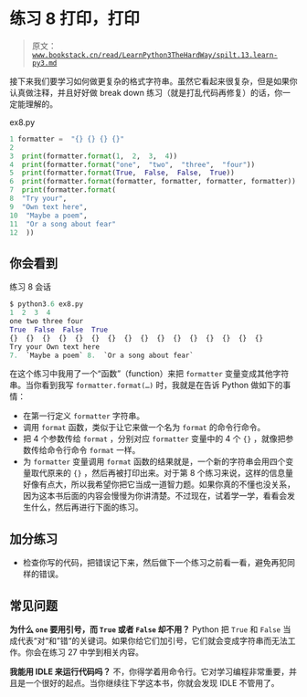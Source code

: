 # 练习 8 打印，打印

> 原文：[`www.bookstack.cn/read/LearnPython3TheHardWay/spilt.13.learn-py3.md`](https://www.bookstack.cn/read/LearnPython3TheHardWay/spilt.13.learn-py3.md)

接下来我们要学习如何做更复杂的格式字符串。虽然它看起来很复杂，但是如果你认真做注释，并且好好做 break down 练习（就是打乱代码再修复）的话，你一定能理解的。

ex8.py

```py
1 formatter =  "{} {} {} {}"
2
3  print(formatter.format(1,  2,  3,  4))
4  print(formatter.format("one",  "two",  "three",  "four"))
5  print(formatter.format(True,  False,  False,  True))
6  print(formatter.format(formatter, formatter, formatter, formatter))
7  print(formatter.format(
8  "Try your",
9  "Own text here",
10  "Maybe a poem",
11  "Or a song about fear"
12  ))
```

## 你会看到

练习 8 会话

```py
$ python3.6 ex8.py
1  2  3  4
one two three four
True  False  False  True
{}  {}  {}  {}  {}  {}  {}  {}  {}  {}  {}  {}  {}  {}  {}  {}
Try your Own text here
7.  `Maybe a poem` 8.  `Or a song about fear`
```

在这个练习中我用了一个“函数”（function）来把 `formatter` 变量变成其他字符串。当你看到我写 `formatter.format(…)` 时，我就是在告诉 Python 做如下的事情：

*   在第一行定义 `formatter` 字符串。
*   调用 `format` 函数，类似于让它来做一个名为 `format` 的命令行命令。
*   把 4 个参数传给 `format` ，分别对应 `formatter` 变量中的 4 个 `{}` ，就像把参数传给命令行命令 `format` 一样。
*   为 `formatter` 变量调用 `format` 函数的结果就是，一个新的字符串会用四个变量取代原来的 `{}` ，然后再被打印出来。对于第 8 个练习来说，这样的信息量好像有点大，所以我希望你把它当成一道智力题。如果你真的不懂也没关系，因为这本书后面的内容会慢慢为你讲清楚。不过现在，试着学一学，看看会发生什么，然后再进行下面的练习。

## 加分练习

*   检查你写的代码，把错误记下来，然后做下一个练习之前看一看，避免再犯同样的错误。

## 常见问题

**为什么 `one` 要用引号，而 `True` 或者 `False` 却不用？** Python 把 `True` 和 `False` 当成代表“对“和”错“的关键词。如果你给它们加引号，它们就会变成字符串而无法工作。你会在练习 27 中学到相关内容。

**我能用 IDLE 来运行代码吗？** 不，你得学着用命令行。它对学习编程非常重要，并且是一个很好的起点。当你继续往下学这本书，你就会发现 IDLE 不管用了。